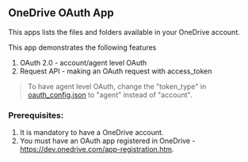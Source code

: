 ## OneDrive OAuth App

This apps lists the files and folders available in your OneDrive account.

This app demonstrates the following features

1. OAuth 2.0 - account/agent level OAuth
2. Request API - making an OAuth request with access_token

> To have agent level OAuth, change the "token_type" in [oauth_config.json](./oauth_config.json) to "agent" instead of "account".

### Prerequisites:

1. It is mandatory to have a OneDrive account.
2. You must have an OAuth app registered in OneDrive - https://dev.onedrive.com/app-registration.htm.
